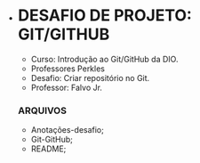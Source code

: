 - # DESAFIO DE PROJETO: GIT/GITHUB

   - Curso: Introdução ao Git/GitHub da DIO.
   - Professores Perkles
   - Desafio: Criar repositório no Git.
   - Professor: Falvo Jr.

  ### ARQUIVOS

   - Anotações-desafio;
   - Git-GitHub;
   - README;